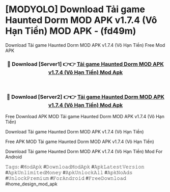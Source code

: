 # [MODYOLO] Download Tải game Haunted Dorm MOD APK v1.7.4 (Vô Hạn Tiền) MOD APK - (fd49m)
Download Tải game Haunted Dorm MOD APK v1.7.4 (Vô Hạn Tiền) Free Mod APK

<div align="center">
<h3>🔴 Download [Server1] 👉👉 <a href="https://apk-comot.site?title=Tải_game_Haunted_Dorm_MOD_APK_v1.7.4_(Vô_Hạn_Tiền)">Tải game Haunted Dorm MOD APK v1.7.4 (Vô Hạn Tiền) Mod Apk</a></h3><br>

<h3>🔴 Download [Server2] 👉👉 <a href="https://apk-comot.site?title=Tải_game_Haunted_Dorm_MOD_APK_v1.7.4_(Vô_Hạn_Tiền)">Tải game Haunted Dorm MOD APK v1.7.4 (Vô Hạn Tiền) Mod Apk</a></h3>
</div>


Free Download APK MOD Tải game Haunted Dorm MOD APK v1.7.4 (Vô Hạn Tiền)

Download Tải game Haunted Dorm MOD APK v1.7.4 (Vô Hạn Tiền) 

Free APK MOD Tải game Haunted Dorm MOD APK v1.7.4 (Vô Hạn Tiền) 

Download Tải game Haunted Dorm MOD APK v1.7.4 (Vô Hạn Tiền) Mod For Android

𝚃𝚊𝚐𝚜: #𝙼𝚘𝚍𝙰𝚙𝚔 #𝙳𝚘𝚠𝚗𝚕𝚘𝚊𝚍𝙼𝚘𝚍𝙰𝚙𝚔 #𝙰𝚙𝚔𝙻𝚊𝚝𝚎𝚜𝚝𝚅𝚎𝚛𝚜𝚒𝚘𝚗 #𝙰𝚙𝚔𝚄𝚗𝚕𝚒𝚖𝚒𝚝𝚎𝚍𝙼𝚘𝚗𝚎𝚢 #𝙰𝚙𝚔𝚄𝚗𝚕𝚘𝚌𝚔𝙰𝚕𝚕 #𝙰𝚙𝚔𝙽𝚘𝙰𝚍𝚜 #𝚄𝚗𝚕𝚘𝚌𝚔𝙿𝚛𝚎𝚖𝚒𝚞𝚖 #𝙵𝚘𝚛𝙰𝚗𝚍𝚛𝚘𝚒𝚍 #𝙵𝚛𝚎𝚎𝙳𝚘𝚠𝚗𝚕𝚘𝚊𝚍 #home_design_mod_apk